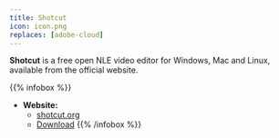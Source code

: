 ```yaml
---
title: Shotcut
icon: icon.png
replaces: [adobe-cloud]
---
```


**Shotcut** is a free open NLE video editor for Windows, Mac and Linux, available from the official website.

{{% infobox %}}
- **Website:**
    - [shotcut.org](https://www.shotcut.org/)
    - [Download](https://www.shotcut.org/download/)
{{% /infobox %}}
